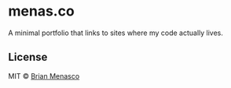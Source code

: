 # menas.co

A minimal portfolio that links to sites where my code actually lives.

## License

MIT © [Brian Menasco](https://menas.co)
